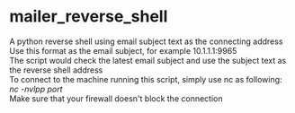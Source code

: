 # mailer_reverse_shell
A python reverse shell using email subject text as the connecting address<br>
Use this format as the email subject, for example 10.1.1.1:9965<br>
The script would check the latest email subject and use the subject text as the reverse shell address<br>
To connect to the machine running this script, simply use nc as following:<br>
*nc -nvlpp port*<br>
Make sure that your firewall doesn't block the connection
